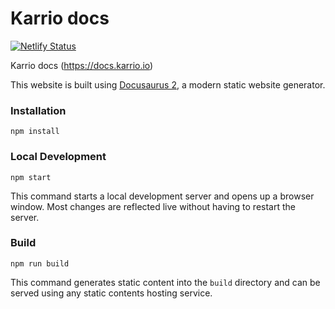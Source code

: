 # Karrio docs

[![Netlify Status](https://api.netlify.com/api/v1/badges/c811d9e3-b88f-4124-aa21-daeb8233c412/deploy-status)](https://app.netlify.com/sites/karrio-docs/deploys)

Karrio docs (<https://docs.karrio.io>)

This website is built using [Docusaurus 2](https://docusaurus.io/), a modern static website generator.

### Installation

```
npm install
```

### Local Development

```
npm start
```

This command starts a local development server and opens up a browser window. Most changes are reflected live without having to restart the server.

### Build

```
npm run build
```

This command generates static content into the `build` directory and can be served using any static contents hosting service.
